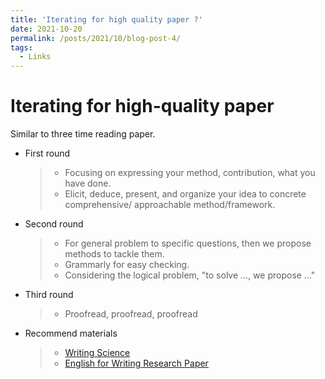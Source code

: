 ```yaml
---
title: 'Iterating for high quality paper ?'
date: 2021-10-20
permalink: /posts/2021/10/blog-post-4/
tags:
  - Links
---
```



Iterating for high-quality paper 
======
Similar to three time reading paper.
- First round
  > - Focusing on expressing your method, contribution, what you have done.
  > - Elicit, deduce, present, and organize your idea to concrete comprehensive/ approachable method/framework.
- Second round
  > - For general problem to specific questions, then we propose methods to tackle them.
  > - Grammarly for easy checking.
  > - Considering the logical problem, "to solve ..., we propose ..."
- Third round
  > -  Proofread, proofread, proofread



- Recommend materials
  > - [Writing Science](https://book.douban.com/subject/10567201/)
  > - [English for Writing Research Paper](https://book.douban.com/subject/6959768/)